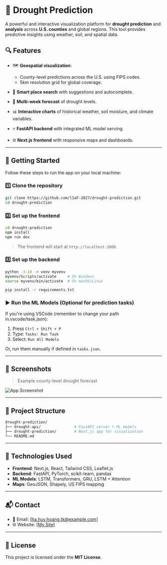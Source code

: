 # 🌵 Drought Prediction

A powerful and interactive visualization platform for **drought prediction** and **analysis** across **U.S. counties** and global regions. This tool provides predictive insights using weather, soil, and spatial data.

## 🔍 Features

* 🗺️ **Geospatial visualization**:

  * County-level predictions across the U.S. using FIPS codes.
  * 5km resolution grid for global coverage.
* 🔎 **Smart place search** with suggestions and autocomplete.
* 📆 **Multi-week forecast** of drought levels.
* 📊 **Interactive charts** of historical weather, soil moisture, and climate variables.
* ⚡ **FastAPI backend** with integrated ML model serving.
* 🌐 **Next.js frontend** with responsive maps and dashboards.

---

## 🚀 Getting Started

Follow these steps to run the app on your local machine:

### 1️⃣ Clone the repository

```bash
git clone https://github.com/l1aF-2027/drought-prediction.git
cd drought-prediction
```

### 2️⃣ Set up the **frontend**

```bash
cd drought-prediction
npm install
npm run dev
```

> The frontend will start at `http://localhost:3000`.

### 3️⃣ Set up the **backend**

```bash
python -3.10 -m venv myvenv
myvenv/Scripts/activate     # On Windows
source myvenv/bin/activate  # On macOS/Linux

pip install -r requirements.txt
```

### ▶️ Run the ML Models (Optional for prediction tasks)

If you're using VSCode (remember to change your path in.vscode/task.json):

1. Press `Ctrl + Shift + P`
2. Type: `Tasks: Run Task`
3. Select: `Run All Models`

Or, run them manually if defined in `tasks.json`.

---

## 📸 Screenshots

> Example county-level drought forecast

![App Screenshot](https://github.com/user-attachments/assets/a0142f91-e223-4915-9bc3-d8973cdb60e6)

---

## 📁 Project Structure

```bash
drought-prediction/
├── drought-api/               # FastAPI server + ML models
├── drought-prediction/        # Next.js app for visualization
└── README.md
```

---

## 🧠 Technologies Used

* **Frontend**: Next.js, React, Tailwind CSS, Leaflet.js
* **Backend**: FastAPI, PyTorch, scikit-learn, pandas
* **ML Models**: LSTM, Transformers, GRU, LSTM + Attention
* **Maps**: GeoJSON, Shapely, US FIPS mapping

---

## 📬 Contact

* 📧 Email: \[[ha.huy.hoang.tk@example.com](mailto:ha.huy.hoang.tk@gmail.com)]
* 🌐 Website: \[[My Site](https://l1af.vercel.app/)]

---

## 📄 License

This project is licensed under the **MIT License**.

